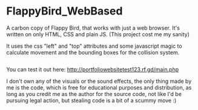 # FlappyBird_WebBased
A carbon copy of Flappy Bird, that works with just a web browser.
It's written on only HTML, CSS and plain JS. (This project cost me my sanity)

It uses the css "left" and "top" attributes and some javascript magic to calculate
movement and the bounding boxes for the collision system.

<img src="">

You can test it out here:
http://portfoliowebsitetest123.rf.gd/main.php

I don't own any of the visuals or the sound effects, the only thing made by me is the code, which is free for 
educational purposes and distribution, as long as you credit me as the author for the source code,
not like I'd be pursuing legal action, but stealing code is a bit of a scummy move :)
